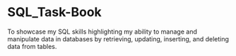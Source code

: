 # SQL_Task-Book
To showcase my SQL skills highlighting my ability to manage and manipulate data in databases by retrieving, updating, inserting, and deleting data from tables.
